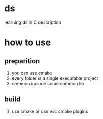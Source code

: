 # ds
learning ds in C description

# how to use
## preparition
1. you can use cmake
2. every folder is a single executable project
3. common include some common lib

## build
1. use cmake or use vsc cmake plugins
